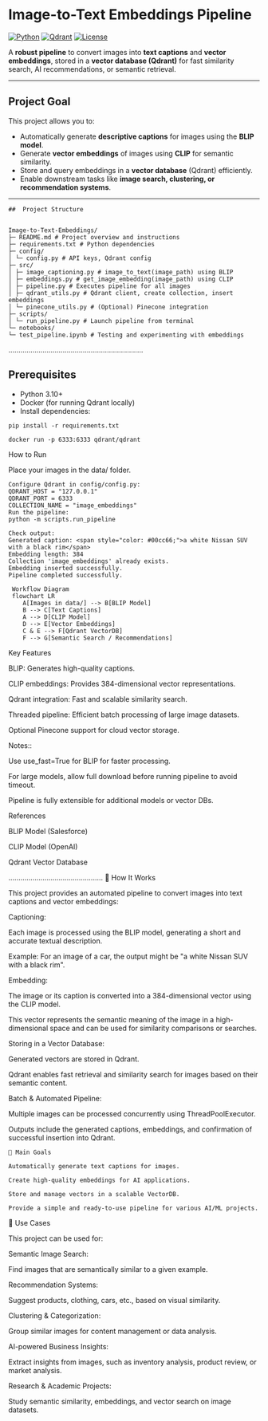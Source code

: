 #  Image-to-Text Embeddings Pipeline

[![Python](https://img.shields.io/badge/python-3.10%2B-blue)](https://www.python.org/)
[![Qdrant](https://img.shields.io/badge/Qdrant-VectorDB-green)](https://qdrant.tech/)
[![License](https://img.shields.io/badge/license-MIT-lightgrey)](LICENSE)

A **robust pipeline** to convert images into **text captions** and **vector embeddings**, stored in a **vector database (Qdrant)** for fast similarity search, AI recommendations, or semantic retrieval.

---

##  Project Goal

This project allows you to:

- Automatically generate **descriptive captions** for images using the **BLIP model**.
- Generate **vector embeddings** of images using **CLIP** for semantic similarity.
- Store and query embeddings in a **vector database** (Qdrant) efficiently.
- Enable downstream tasks like **image search, clustering, or recommendation systems**.

---
```
##  Project Structure


Image-to-Text-Embeddings/
├─ README.md # Project overview and instructions
├─ requirements.txt # Python dependencies
├─ config/
│ └─ config.py # API keys, Qdrant config
├─ src/
│ ├─ image_captioning.py # image_to_text(image_path) using BLIP
│ ├─ embeddings.py # get_image_embedding(image_path) using CLIP
│ ├─ pipeline.py # Executes pipeline for all images
│ ├─ qdrant_utils.py # Qdrant client, create collection, insert embeddings
│ └─ pinecone_utils.py # (Optional) Pinecone integration
├─ scripts/
│ └─ run_pipeline.py # Launch pipeline from terminal
└─ notebooks/
└─ test_pipeline.ipynb # Testing and experimenting with embeddings
```
...................................................................

##  Prerequisites

- Python 3.10+  
- Docker (for running Qdrant locally)  
- Install dependencies:

```
pip install -r requirements.txt

docker run -p 6333:6333 qdrant/qdrant
```
 How to Run

Place your images in the data/ folder.
```
Configure Qdrant in config/config.py:
QDRANT_HOST = "127.0.0.1"
QDRANT_PORT = 6333
COLLECTION_NAME = "image_embeddings"
Run the pipeline:
python -m scripts.run_pipeline
```
```
Check output:
Generated caption: <span style="color: #00cc66;">a white Nissan SUV with a black rim</span>
Embedding length: 384
Collection 'image_embeddings' already exists.
Embedding inserted successfully.
Pipeline completed successfully.
```
```
 Workflow Diagram
 flowchart LR
    A[Images in data/] --> B[BLIP Model]
    B --> C[Text Captions]
    A --> D[CLIP Model]
    D --> E[Vector Embeddings]
    C & E --> F[Qdrant VectorDB]
    F --> G[Semantic Search / Recommendations]
```
 Key Features

BLIP: Generates high-quality captions.

CLIP embeddings: Provides 384-dimensional vector representations.

Qdrant integration: Fast and scalable similarity search.

Threaded pipeline: Efficient batch processing of large image datasets.

Optional Pinecone support for cloud vector storage.

 Notes::

Use use_fast=True for BLIP for faster processing.

For large models, allow full download before running pipeline to avoid timeout.

Pipeline is fully extensible for additional models or vector DBs.

 References

BLIP Model (Salesforce)

CLIP Model (OpenAI)

Qdrant Vector Database

...............................................
🔹 How It Works

This project provides an automated pipeline to convert images into text captions and vector embeddings:

Captioning:

Each image is processed using the BLIP model, generating a short and accurate textual description.

Example: For an image of a car, the output might be "a white Nissan SUV with a black rim".

Embedding:

The image or its caption is converted into a 384-dimensional vector using the CLIP model.

This vector represents the semantic meaning of the image in a high-dimensional space and can be used for similarity comparisons or searches.

Storing in a Vector Database:

Generated vectors are stored in Qdrant.

Qdrant enables fast retrieval and similarity search for images based on their semantic content.

Batch & Automated Pipeline:

Multiple images can be processed concurrently using ThreadPoolExecutor.

Outputs include the generated captions, embeddings, and confirmation of successful insertion into Qdrant.

```
🔹 Main Goals

Automatically generate text captions for images.

Create high-quality embeddings for AI applications.

Store and manage vectors in a scalable VectorDB.

Provide a simple and ready-to-use pipeline for various AI/ML projects.
```
🔹 Use Cases

This project can be used for:

Semantic Image Search:

Find images that are semantically similar to a given example.

Recommendation Systems:

Suggest products, clothing, cars, etc., based on visual similarity.

Clustering & Categorization:

Group similar images for content management or data analysis.

AI-powered Business Insights:

Extract insights from images, such as inventory analysis, product review, or market analysis.

Research & Academic Projects:

Study semantic similarity, embeddings, and vector search on image datasets.